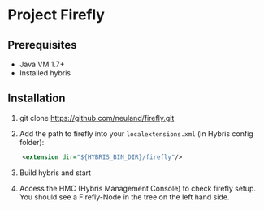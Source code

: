 # Project Firefly

## Prerequisites

* Java VM 1.7+
* Installed hybris

## Installation

1. git clone https://github.com/neuland/firefly.git

2. Add the path to firefly into your `localextensions.xml` (in Hybris config folder):

```xml
    <extension dir="${HYBRIS_BIN_DIR}/firefly"/>
```

3. Build hybris and start

4. Access the HMC (Hybris Management Console) to check firefly setup. You should see a Firefly-Node in the tree on the left hand side.
